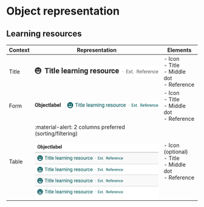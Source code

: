 # Object representation

## Learning resources

| Context | Representation                                                                                     | Elements                                                    |
| ------- | -------------------------------------------------------------------------------------------------- | ----------------------------------------------------------- |
| Title   | ![As a title](assets/or_title.png)                                                                 | - Icon<br>- Title<br>- Middle dot<br>- Reference            |
| Form    | ![In a form](assets/or_form.png)                                                                   | - Icon<br>- Title<br>- Middle dot<br>- Reference            |
| Table   | :material-alert: 2 columns preferred (sorting/filtering)<br><br>![In a table](assets/or_table.png) | - Icon (optional)<br>- Title<br>- Middle dot<br>- Reference | 